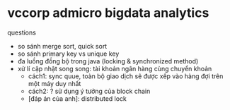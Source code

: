 # vccorp admicro bigdata analytics

questions

-   so sánh merge sort, quick sort
-   so sánh primary key vs unique key
-   đa luồng đồng bộ trong java (locking & synchronized method)
-   xử lí cập nhật song song: tài khoản ngân hàng cùng chuyển khoản
    -   cách1: sync quue, toàn bộ giao dịch sẽ được xếp vào hàng đợi trên một máy duy nhất
    -   cách2: ? sử dụng ý tưởng của block chain
    -   [đáp án của anh]: distributed lock
